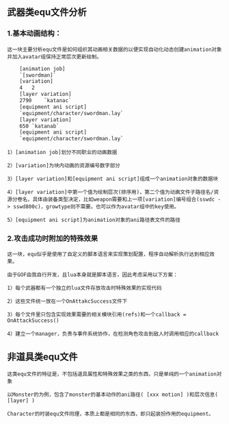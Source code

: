 ## 武器类equ文件分析
### 1.基本动画结构：
    这一块主要分析equ文件是如何组织其动画相关数据的以便实现自动化动态创建animation对象并加入avatar组保持正常层次更新绘制。

```html
    [animation job]
    `[swordman]`
    [variation]
    4	2	
    [layer variation]
    2790	`katanac`
    [equipment ani script]
    `equipment/character/swordman.lay`
    [layer variation]
    650	`katanab`
    [equipment ani script]
    `equipment/character/swordman.lay`
```


    1）[animation job]划分不同职业的动画数据

    2）[variation]为块内动画的资源编号数字部分
    
    3）[layer variation]和[equipment ani script]组成一个animation对象的数据块
    
    4）[layer variation]中第一个值为绘制层次(排序用)，第二个值为动画文件子路径名/资源分卷名，具体由装备类型决定，比如weapon需要和上一项[variation]编号组合(sswdc -> sswd800c)，growtype则不需要。也可以作为avatar组中的key使用。

    5）[equipment ani script]为animation对象的ani路径表文件的路径


### 2.攻击成功时附加的特殊效果

    这一块，equ似乎是使用了自定义的脚本语言来实现策划配置，程序自动解析执行达到相应效果。
    
    由于GOF由我自行开发，且lua本身就是脚本语言，因此考虑采用以下方案：
    
    1）每个武器都有一个独立的lua文件存放攻击时特殊效果的实现代码
    
    2）这些文件统一放在一个OnAttakcSuccess文件下
    
    3）每个文件里只包含实现效果需要的相关模块引用(refs)和一个callback = OnAttackSuccess()

    4）建立一个manager，负责与事件系统协作，在检测角色攻击到敌人时调用相应的callback

## 非道具类equ文件

    这类equ文件的特征是，不包括道具属性和特殊效果之类的东西，只是单纯的一个animation对象
    
    以Monster的为例，包含了monster的基本动作的ani路径( [xxx motion] )和层次信息( [layer] )
    
    Character的时装equ文件同理，本质上都是相同的东西，即只起装扮作用的equipment。